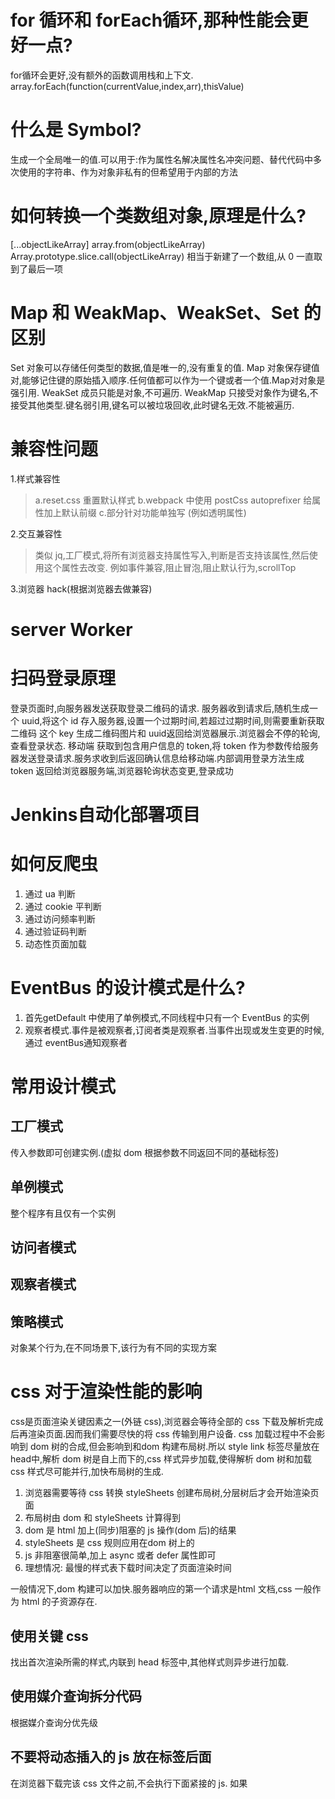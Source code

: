 # for 循环和 forEach循环,那种性能会更好一点?  
  for循环会更好,没有额外的函数调用栈和上下文. array.forEach(function(currentValue,index,arr),thisValue)
# 什么是 Symbol?
生成一个全局唯一的值.可以用于:作为属性名解决属性名冲突问题、替代代码中多次使用的字符串、作为对象非私有的但希望用于内部的方法
# 如何转换一个类数组对象,原理是什么?
[...objectLikeArray] array.from(objectLikeArray) 
Array.prototype.slice.call(objectLikeArray)
相当于新建了一个数组,从 0 一直取到了最后一项
# Map 和 WeakMap、WeakSet、Set 的区别
  Set 对象可以存储任何类型的数据,值是唯一的,没有重复的值.
  Map 对象保存键值对,能够记住键的原始插入顺序.任何值都可以作为一个键或者一个值.Map对对象是强引用.
  WeakSet 成员只能是对象,不可遍历.
  WeakMap 只接受对象作为键名,不接受其他类型.键名弱引用,键名可以被垃圾回收,此时键名无效.不能被遍历.
# 兼容性问题
  1.样式兼容性  
  > a.reset.css 重置默认样式
    b.webpack 中使用 postCss autoprefixer 给属性加上默认前缀
    c.部分针对功能单独写 (例如透明属性)

  2.交互兼容性
  > 类似 jq,工厂模式,将所有浏览器支持属性写入,判断是否支持该属性,然后使用这个属性去改变.
    例如事件兼容,阻止冒泡,阻止默认行为,scrollTop

  3.浏览器 hack(根据浏览器去做兼容)
# server Worker
# 扫码登录原理
登录页面时,向服务器发送获取登录二维码的请求.
服务器收到请求后,随机生成一个 uuid,将这个 id 存入服务器,设置一个过期时间,若超过过期时间,则需要重新获取二维码
这个 key 生成二维码图片和 uuid返回给浏览器展示.浏览器会不停的轮询,查看登录状态.
移动端 获取到包含用户信息的 token,将 token 作为参数传给服务器发送登录请求.服务求收到后返回确认信息给移动端.内部调用登录方法生成 token 返回给浏览器服务端,浏览器轮询状态变更,登录成功

# Jenkins自动化部署项目
# 如何反爬虫
1. 通过 ua 判断
2. 通过 cookie 平判断
3. 通过访问频率判断
4. 通过验证码判断
5. 动态性页面加载

# EventBus 的设计模式是什么?
1. 首先getDefault 中使用了单例模式,不同线程中只有一个 EventBus 的实例
2. 观察者模式.事件是被观察者,订阅者类是观察者.当事件出现或发生变更的时候,通过 eventBus通知观察者
# 常用设计模式
## 工厂模式
传入参数即可创建实例.(虚拟 dom 根据参数不同返回不同的基础标签)
## 单例模式
整个程序有且仅有一个实例
## 访问者模式
## 观察者模式
## 策略模式
对象某个行为,在不同场景下,该行为有不同的实现方案
# css 对于渲染性能的影响
 css是页面渲染关键因素之一(外链 css),浏览器会等待全部的 css 下载及解析完成后再渲染页面.因而我们需要尽快的将 css 传输到用户设备.
 css 加载过程中不会影响到 dom 树的合成,但会影响到和dom 构建布局树.所以 style link 标签尽量放在 head中,解析 dom 树是自上而下的,css 样式异步加载,使得解析 dom 树和加载 css 样式尽可能并行,加快布局树的生成.

1. 浏览器需要等待 css 转换 styleSheets 创建布局树,分层树后才会开始渲染页面
2. 布局树由 dom 和 styleSheets 计算得到
3. dom 是 html 加上(同步)阻塞的 js 操作(dom 后)的结果
4. styleSheets 是 css 规则应用在dom 树上的
5. js 非阻塞很简单,加上 async 或者 defer 属性即可
6. 理想情况: 最慢的样式表下载时间决定了页面渲染时间

一般情况下,dom 构建可以加快.服务器响应的第一个请求是html 文档,css 一般作为 html 的子资源存在.
## 使用关键 css 
找出首次渲染所需的样式,内联到 head 标签中,其他样式则异步进行加载.
## 使用媒介查询拆分代码
根据媒介查询分优先级
## 不要将动态插入的 js 放在<link>标签后面
在浏览器下载完该 css 文件之前,不会执行下面紧接的 js.
如果<script>中的代码不依赖 css,把它们放在样式表之前.
# export 和 export default 的区别
```js
// export
export let a= 'a'
```
export default 规定模块的默认对外接口,在同一个模块只能出现一次.

# 框架的设计思路
react是一个重运行时的框架,数据变化后通过操作虚拟 dom,帮我们解决跨平台和兼容性的问题,得出最小操作行为.这些全部都是运行时操作的.
vue 保留了虚拟 dom,但是会通过响应式去控制虚拟 dom 的颗粒度,在预编译中,又做了足够多的性能优化,处理了按需加载.
Svelte 是一个重编译的框架,我们只需要写模板和数据.经过 Svelte 的编译和预处理,代码会帮我们解析成原生的 dom 操作(省去虚拟 dom 对比的方法).未使用的功能不会出现在编译后的代码.
SolidJS 类似于 Svelte.通过订阅发布触发响应的 createEffect 回调.执行具体的 dom 方法.内部的状态具有原子性,状态相互之间有依赖关系,形成局部的依赖图.改变一个状态后,依赖图中其他状态也会发生改变.它与 Svelte 最大区别是取消了脏检查.
## 编译时优化
传统 vdom 的 diff 算法总归要按照 vdom 树层级结构一层一层遍历,所有diff 性能会和模板大小成正比.与动态节点的数量无关,在一些组件整个模板内只有少量动态节点的情况下,这些遍历都是性能的浪费.在diff 阶段跳过静态内容,就可以避免无用的 dom 树遍历和对比了.

## 运行时
react 思路纯 js 写法,这种方式非常灵活.但是,这也使他在编译时难做太多的事情.react 优化主要在运行时.例如 fiber 架构空闲帧工作,减少用户对延迟的感知.利用_processPendingState 函数合并 state 暂存队列.最后返回一个合并后的 state.


# 前端性能优化
## 优化渲染位置
1. css、js 的写入位置(css 阻塞html 的渲染和 js 的执行,js 会阻塞 html 的解析和渲染)
2. 延迟加载部分第三方包
## 减少首屏资源大小
3. 资源压缩
4. 减少重排重绘
5. 合理利用路由懒加载
6. 资源在服务端配置开启 gzip
7. 使用 tiny 压缩图片,图片的懒加载
8. 组件库按需加载
9. 使用最新的打包工具
## 减少网络消耗
10. 资源放在 cdn 上,在 cdn 上设置http 缓存(建议只做在cdn上,应用服务器不使用缓存,带 hash 可以加)
11. 资源合并(浏览器最多对同域名进行 6 个请求,公用资源打包合并,不对业务代码合并)
12. 对资源做 preload(提前加载当前页面用到的资源) 和 prefetch(提前加载下个页面用到的资源).
13. 使用多域名进行更多的请求
14. 对域名进行 dns 预解析.

# 向下兼容方案
 1. 通过配置 babel core-js 插件,在 babelrc 配置 preset-env 指定 corejs 代码
 2. 渐进增强和优雅降级
 针对低版本浏览器构建页面保证基础功能的完善.或者构建完成的公司再去针对低版本浏览器兼容.
 ## 兼容性考虑
 1.兼容性: 是否常见语法都能支持兼容转换
 2.易用性: 能够很方便的接入现有开发体系中
 3.通用性和持续性

 # MVVM 框架和 MVC 框架的差别
 基本没差别,唯一的差别是 MVVM 实现了双向绑定
 # 前端线上页面泄漏如何处理?
 performance.memory 监控 totalMemory 和 useMemory

# 对Typescript 的理解
是 js 的一个超集,对 js 语法的扩展,提供了 js 不具备的类型系统和对 ES6 的支持.
是一种静态类型检查的语言,提供了类型注解.在代码编译阶段就可以检查出数据类型的错误.
拥有类型推断、类型批注、接口、模块、泛型、重载等功能.
# react 中难以解决的问题
使用 hooks的闭包的问题,子组件更新导致的父组件更新问题,

# JavaScript 中几种迭代语法在 Chrome 等现代浏览器中的性能差异
for-in 性能明显慢于其他几种循环,每次迭代操作都回去搜索原型或者原型属性,产生额外的开销.
# 如何实现组件拖动
给需要拖动的组件设置draggable属性.
设置onDragStart触发,开始拖动元素触发.
ondrag 元素正在拖动时触发
ondrop 拖动元素放置目标区域触发
ondragend 完成拖动触发
# 虚拟列表滚动过快导致的白屏问题
使用requestAnimationFrame,通过系统决定调用的时机.保证每次页面更新的时候只执行一次.不会丢帧的情况发生

# js 上传功能
在input type 为 file, js onchange 事件下,能获取到 files 属性.将读取到的 file对象封装成 formData 对象.多个文件的话则需要循环 files 让formData 对象 append 进去.



# 前端工程化的理解
就是将我们的前端项目进行一个分析、,上去达到提高效率、降低成本、保证质量.通过一系列上的规范、流程、工具打到研发提效、自动化、保障质量、服务稳定、预警监控等等.工程化是对项目的整体规划和架构.工具只是实现这种规划和架构的手段.功能上细分可以是: 开发、构建、部署、性能和一个规范化上.
# 页面加载慢问题定位
1. newwork 资源请求
2. webpack-bundle-analyzer 查看 boundle 模块大小.减小加载时长
3. 去看 performance 模块.查看网页性能指标.首次有内容渲染、最大内容绘制时间、fps 是否正常
4. 查看 performanceNavigationTiming 各个阶段的响应时间.确认加载卸载文档用时
  
# 修改node_modules中文件
1. 通过webpack alias去替换链接
2. 通过patch-package修改

# 阻止事件捕获和冒泡
adEventListener第三个参数是在捕获还是冒泡阶段触发.
stopPropagation 和 stopImmediatePropagation 两个方法.前置这会阻止冒泡或者是捕获,后者还会阻止该元素其他事件发生

# 取消一个请求
1. XMLHttpRequest可以使用 abort()
2. fetch 需要实例化一个 AbortController,请求时传入AbortController.signal将控制器与请求关联起来,然后调用controller.abort() 取消
3. 
